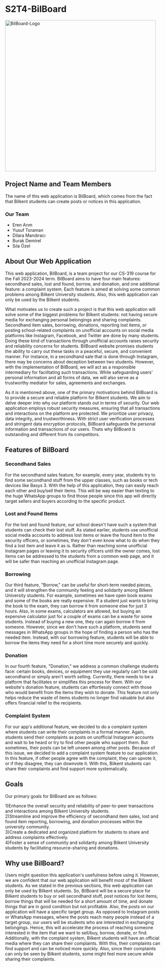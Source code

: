 # S2T4-BilBoard

<!--- ![Logo](https://cdn.discordapp.com/attachments/1154128301867139093/1156899050621247579/WhatsApp_Image_2023-09-27_at_23.04.41.jpeg?ex=6516a5b3&is=65155433&hm=ecad2a5b627c6642ed90acde023b7803dab58549421abdae54853a3134c029f1&) --->

<img width="489" alt="BilBoard-Logo" src="https://github.com/CS319-23-FA/S2T4-BilBoard/assets/91385176/6d1fc5e8-5ca3-4b8b-9a67-dd2b429187e8">


## Project Name and Team Members
The name of this web application is BilBoard, which comes from the fact that Bilkent students can create posts or notices in this application.
### Our Team
- Eren Arım 
- Yusuf Toraman
- Dilara Mandıracı
- Burak Demirel
- Sıla Özel

## About Our Web Application
This web application, BilBoard, is a team project for our CS-319 course for the Fall 2023-2024 term. BilBoard aims to have four main features: secondhand sales, lost and found, borrow, and donation, and one additional feature: a complaint system. Each feature is aimed at solving some common problems among Bilkent University students. Also, this web application can only be used by the Bilkent students.

What motivates us to create such a project is that this web application will solve some of the biggest problems for Bilkent students: not having secure media for exchanging personal belongings and sharing complaints. Secondhand item sales, borrowing, donations, reporting lost items, or posting school-related complaints on unofficial accounts on social media platforms like Instagram, Facebook, and Twitter are done by many students. Doing these kind of transactions through unofficial accounts raises security and reliability concerns for students. BilBoard website promises students the ability to carry out these tasks in a peaceful, secure, and convenient manner. For instance, in a secondhand sale that is done through Instagram, there may be concerns about deception between two students. However, with the implementation of BilBoard, we will act as a responsible intermediary for facilitating such transactions. While safeguarding users' personal information and all forms of data, we will also serve as a trustworthy mediator for sales, agreements and exchanges. 

As it is mentioned above, one of the primary motivations behind BilBoard is to provide a secure and reliable platform for Bilkent students. We aim to delve deeper into why our platform stands out in terms of security. Our web application employs robust security measures, ensuring that all transactions and interactions on the platform are protected. We prioritize user privacy, data integrity, and trustworthiness. With strict user verification processes and stringent data encryption protocols, BilBoard safeguards the personal information and transactions of our users. Thats why BilBoard is outstanding and different from its competitors.

## Features of BilBoard 
### Secondhand Sales 
For the secondhand sales feature, for example, every year, students try to find some secondhand stuff from the upper classes, such as books or tech devices like Basys 3. With the help of this application, they can easily reach each other and buy/sell their items. This will be way easier than texting to the huge WhatsApp groups to find those people since this app will directly target sellers and buyers according to the specific product.

### Lost and Found Items 
For the lost and found feature, our school doesn't have such a system that students can check their lost stuff. As stated earlier, students use unofficial social media accounts to address lost items or leave the found item to the security officers, or sometimes, they don't even know what to do when they find a lost item and leave it as is. Rather than reaching some unofficial Instagram pages or leaving it to security officers until the owner comes, lost items can be addressed to the students from a common web page, and it will be safer than reaching an unofficial Instagram page.

### Borrowing 
Our third feature, "Borrow," can be useful for short-term needed pieces, and it will strengthen the community feeling and solidarity among Bilkent University students. For example, sometimes we have open book exams and some of the books are really expensive. If a student just wants to bring the book to the exam, they can borrow it from someone else for just 3 hours. Also, in some exams, calculators are allowed, but buying an expensive calculator just for a couple of exams can be a waste for some students. Instead of buying a new one, they can again borrow it from someone. However, since we don't have such a platform, students send messages in WhatsApp groups in the hope of finding a person who has the needed item. Instead, with our borrowing feature, students will be able to borrow the items they need for a short time more securely and quickly.

### Donation 
In our fourth feature, "Donation," we address a common challenge students face: certain books, devices, or equipment they use regularly can't be sold secondhand or simply aren't worth selling. Currently, there needs to be a platform that facilitates or simplifies this process for them. With our website's donation feature, students can effortlessly connect with those who would benefit from the items they wish to donate. This feature not only helps reduce the waste of items students no longer find valuable but also offers financial relief to the recipients.

### Complaint System
For our app's additional feature, we decided to do a complaint system where students can write their complaints in a formal manner. Again, students send their complaints as posts on unofficial Instagram accounts and wait to be heard or try to find other people who support them. But sometimes, their posts can be left unseen among other posts. Because of this issue, we decided to add a complaint system feature to our application. In this feature, if other people agree with the complaint, they can upvote it, or if they disagree, they can downvote it. With this, Bilkent students can share their complaints and find support more systematically.

## Goals
Our primary goals for BilBoard are as follows:

1)Enhance the overall security and reliability of peer-to-peer transactions and interactions among Bilkent University students.<br>
2)Streamline and improve the efficiency of secondhand item sales, lost and found item reporting, borrowing, and donation processes within the university community.<br>
3)Create a dedicated and organized platform for students to share and address complaints effectively.<br>
4)Foster a sense of community and solidarity among Bilkent University students by facilitating resource-sharing and donations.

## Why use BilBoard?
Users might question this application's usefulness before using it. However, we are confident that our web application will benefit most of the Bilkent students. As we stated in the previous sections, this web application can only be used by Bilkent students. So, BilBoard will be a secure place for Bilkent students to buy or sell secondhand stuff, post notices for lost items, borrow things that will be needed for a short amount of time, and donate things that are in good condition but not profitable. Also, the posts on our application will have a specific target group. As opposed to Instagram posts or WhatsApp messages, where the posts reach many people instead of a target group, our users will be students who are interested in exchanging belongings. Hence, this will accelerate the process of reaching someone interested in the item that we want to sell/buy, borrow, donate, or find. Additionally, with the complaint system, Bilkent students will have an official media where they can share their complaints. With this, their complaints can find support and can be noticed more quickly. Also, since their complaints can only be seen by Bilkent students, some might feel more secure while sharing their complaints.
